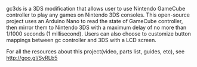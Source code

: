 gc3ds is a 3DS modification that allows user to use Nintendo GameCube controller to play any games on Nintendo 3DS consoles. This open-source project uses an Arduino Nano to read the state of GameCube controller, then mirror them to Nintendo 3DS with a maximum delay of no more than 1/1000 seconds (1 millisecond). Users can also choose to customize button mappings between gc controller and 3DS with a LCD screen. 

For all the resources about this project(video, parts list, guides, etc), see http://goo.gl/SyRLb5